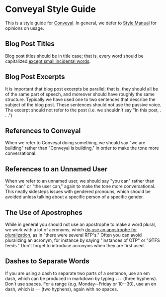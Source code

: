 # Conveyal Style Guide

This is a style guide for [Conveyal](http://conveyal.com). In general, we defer to [Style Manual](http://stylemanual.org/)
for opinions on usage.

## Blog Post Titles

Blog post titles should be in title case; that is, every word should be capitalized [except small incidental words](http://stylemanual.org/#title_capitalisation).

## Blog Post Excerpts

It is important that blog post excerpts be parallel; that is, they should all be of the same part of speech, and moreover should
have roughly the same structure. Typically we have used one to two sentences that describe the subject of the blog post.
These sentences should not use the passive voice. The excerpt should not refer to the post (i.e. we shouldn't say "In this post, . . .")

## References to Conveyal

When we refer to Conveyal doing something, we should say "we are building" rather than "Conveyal is building," in order to make the
tone more conversational.

## References to an Unnamed User

When we refer to an unnamed user, we should say "you can" rather than "one can" or "the user can," again to make the tone
more conversational. This neatly sidesteps issues with gendered pronouns, which should be avoided unless talking about
a specific person of a specific gender.

## The Use of Apostrophes

While in general you should not use an apostrophe to make a word plural, we work with a lot of acronyms, which [do use
an apostrophe for pluralization](http://stylemanual.org/#apostrophe), as in "there were several RFP's." Often you can avoid pluralizing an acronym,
for instance by saying "instances of OTP" or "GTFS feeds." Don't forget to introduce acronyms when they are first used.

## Dashes to Separate Words

If you are using a dash to separate two parts of a sentence, use an em dash, which can be produced in markdown by typing `---` (three hyphens).
Don't use spaces. For a range (e.g. Monday--Friday or 10--30), use an en dash, which is `--` (two hyphens), again with no spaces.
